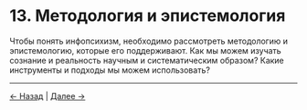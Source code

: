 # 13. Методология и эпистемология

Чтобы понять инфопсихизм, необходимо рассмотреть методологию и эпистемологию, которые его поддерживают. Как мы можем изучать сознание и реальность научным и систематическим образом? Какие инструменты и подходы мы можем использовать?

---
<div class="navigation-links">
<a href="../12_Критика_и_контраргументы/" class="nav-link prev-link">← Назад</a> | <a href="../14_Углубленные_этические_размышления/" class="nav-link next-link">Далее →</a>
</div>
